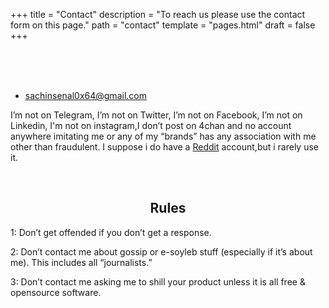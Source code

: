+++
title = "Contact"
description = "To reach us please use the contact form on this page."
path = "contact"
template = "pages.html"
draft = false
+++

<br>

<div align="center">
<a href="https://en.wikipedia.org/wiki/Pepe_the_Frog" target="_blank" aria-label="Minimalism"><img src="https://sachinsenal0x64.github.io/picx-images-hosting/20557586.6v0edozmbj40.webp" alt="Pepe the Frog" style="visibility: hidden;" onload="this.style.visibility "/></a>
</div>
<br>

- [sachinsenal0x64@gmail.com](mailto:sachinsenal0x64@gmail.com)

I’m not on Telegram, I’m not on Twitter, I’m not on Facebook, I’m not on Linkedin, I'm not on instagram,I don’t post on 4chan and no account anywhere imitating me or any of my “brands” has any association with me other than fraudulent. I suppose i do have a [Reddit](https://www.reddit.com/user/HomeworkAccording189/) account,but i rarely use it.

<br>

## <center>Rules</center>

1: Don’t get offended if you don’t get a response.<br>

2: Don’t contact me about gossip or e-soyleb stuff (especially if it’s about me). This includes all “journalists.”<br>

3: Don’t contact me asking me to shill your product unless it is all free & opensource software.
